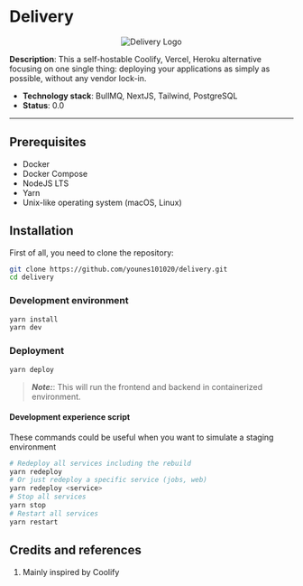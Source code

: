 # Delivery

<div align="center">
  <img src="https://github.com/user-attachments/assets/904f879b-1a7a-4f9c-8250-b595caf89dbb" alt="Delivery Logo">
</div>

**Description**: This a self-hostable Coolify, Vercel, Heroku alternative focusing on one single thing: deploying your applications as simply as possible, without any vendor lock-in.

- **Technology stack**: BullMQ, NextJS, Tailwind, PostgreSQL
- **Status**: 0.0

---

## Prerequisites

- Docker
- Docker Compose
- NodeJS LTS
- Yarn
- Unix-like operating system (macOS, Linux)

## Installation

First of all, you need to clone the repository:

```bash
git clone https://github.com/younes101020/delivery.git
cd delivery
```

### Development environment

```bash
yarn install
yarn dev
```

### Deployment

```bash
yarn deploy
```

> **_Note:_**: This will run the frontend and backend in containerized environment.

#### Development experience script

These commands could be useful when you want to simulate a staging environment

```bash
# Redeploy all services including the rebuild
yarn redeploy
# Or just redeploy a specific service (jobs, web)
yarn redeploy <service>
# Stop all services
yarn stop
# Restart all services
yarn restart
```

## Credits and references

1. Mainly inspired by Coolify

